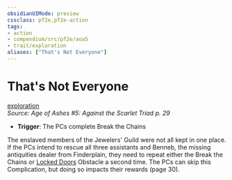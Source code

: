 ```yaml
---
obsidianUIMode: preview
cssclass: pf2e,pf2e-action
tags:
- action
- compendium/src/pf2e/aoa5
- trait/exploration
aliases: ["That's Not Everyone"]
---
```

# That's Not Everyone
[exploration](rules/traits/exploration.md "Exploration Action & Ability Trait")  
*Source: Age of Ashes #5: Against the Scarlet Triad p. 29*  

- **Trigger**: The PCs complete Break the Chains

The enslaved members of the Jewelers' Guild were not all kept in one place. If the PCs intend to rescue all three assistants and Benneb, the missing antiquities dealer from Finderplain, they need to repeat either the Break the Chains or [Locked Doors](rules/actions/locked-doors-aoa5.md) Obstacle a second time. The PCs can skip this Complication, but doing so impacts their rewards (page 30).